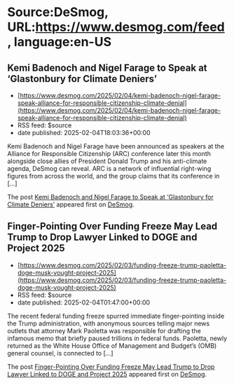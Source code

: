 # Source:DeSmog, URL:https://www.desmog.com/feed, language:en-US

## Kemi Badenoch and Nigel Farage to Speak at ‘Glastonbury for Climate Deniers’
 - [https://www.desmog.com/2025/02/04/kemi-badenoch-nigel-farage-speak-alliance-for-responsible-citizenship-climate-denial](https://www.desmog.com/2025/02/04/kemi-badenoch-nigel-farage-speak-alliance-for-responsible-citizenship-climate-denial)
 - RSS feed: $source
 - date published: 2025-02-04T18:03:36+00:00

<p>Kemi Badenoch and Nigel Farage have been announced as speakers at the Alliance for Responsible Citizenship (ARC) conference later this month alongside close allies of President Donald Trump and his anti-climate agenda, DeSmog can reveal. ARC is a network of influential right-wing figures from across the world, and the group claims that its conference in [&#8230;]</p>
<p>The post <a href="https://www.desmog.com/2025/02/04/kemi-badenoch-nigel-farage-speak-alliance-for-responsible-citizenship-climate-denial/" data-wpel-link="internal">Kemi Badenoch and Nigel Farage to Speak at ‘Glastonbury for Climate Deniers’</a> appeared first on <a href="https://www.desmog.com" data-wpel-link="internal">DeSmog</a>.</p>

## Finger-Pointing Over Funding Freeze May Lead Trump to Drop Lawyer Linked to DOGE and Project 2025
 - [https://www.desmog.com/2025/02/03/funding-freeze-trump-paoletta-doge-musk-vought-project-2025](https://www.desmog.com/2025/02/03/funding-freeze-trump-paoletta-doge-musk-vought-project-2025)
 - RSS feed: $source
 - date published: 2025-02-04T01:47:00+00:00

<p>The recent federal funding freeze spurred immediate finger-pointing inside the Trump administration, with anonymous sources telling major news outlets that attorney Mark Paoletta was responsible for drafting the infamous memo that briefly paused trillions in federal funds. Paoletta, newly returned as the White House Office of Management and Budget’s (OMB) general counsel, is connected to [&#8230;]</p>
<p>The post <a href="https://www.desmog.com/2025/02/03/funding-freeze-trump-paoletta-doge-musk-vought-project-2025/" data-wpel-link="internal">Finger-Pointing Over Funding Freeze May Lead Trump to Drop Lawyer Linked to DOGE and Project 2025</a> appeared first on <a href="https://www.desmog.com" data-wpel-link="internal">DeSmog</a>.</p>


